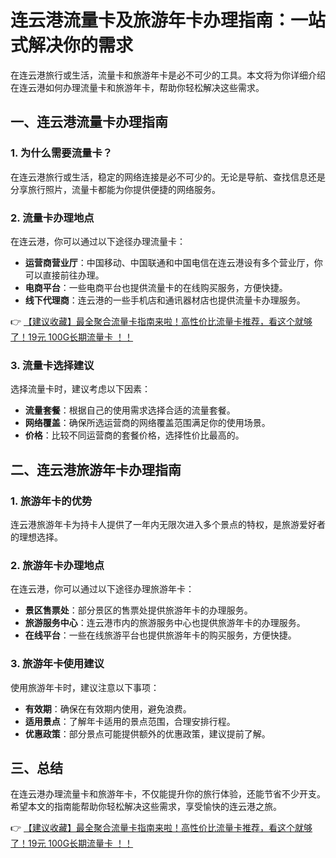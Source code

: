 # 连云港流量卡及旅游年卡办理指南：一站式解决你的需求

在连云港旅行或生活，流量卡和旅游年卡是必不可少的工具。本文将为你详细介绍在连云港如何办理流量卡和旅游年卡，帮助你轻松解决这些需求。

## 一、连云港流量卡办理指南

### 1. 为什么需要流量卡？
在连云港旅行或生活，稳定的网络连接是必不可少的。无论是导航、查找信息还是分享旅行照片，流量卡都能为你提供便捷的网络服务。

### 2. 流量卡办理地点
在连云港，你可以通过以下途径办理流量卡：

- **运营商营业厅**：中国移动、中国联通和中国电信在连云港设有多个营业厅，你可以直接前往办理。
- **电商平台**：一些电商平台也提供流量卡的在线购买服务，方便快捷。
- **线下代理商**：连云港的一些手机店和通讯器材店也提供流量卡办理服务。

👉 [【建议收藏】最全聚合流量卡指南来啦！高性价比流量卡推荐，看这个就够了！19元 100G长期流量卡 ！！](https://bit.ly/Liuliangka)

### 3. 流量卡选择建议
选择流量卡时，建议考虑以下因素：

- **流量套餐**：根据自己的使用需求选择合适的流量套餐。
- **网络覆盖**：确保所选运营商的网络覆盖范围满足你的使用场景。
- **价格**：比较不同运营商的套餐价格，选择性价比最高的。

## 二、连云港旅游年卡办理指南

### 1. 旅游年卡的优势
连云港旅游年卡为持卡人提供了一年内无限次进入多个景点的特权，是旅游爱好者的理想选择。

### 2. 旅游年卡办理地点
在连云港，你可以通过以下途径办理旅游年卡：

- **景区售票处**：部分景区的售票处提供旅游年卡的办理服务。
- **旅游服务中心**：连云港市内的旅游服务中心也提供旅游年卡的办理服务。
- **在线平台**：一些在线旅游平台也提供旅游年卡的购买服务，方便快捷。

### 3. 旅游年卡使用建议
使用旅游年卡时，建议注意以下事项：

- **有效期**：确保在有效期内使用，避免浪费。
- **适用景点**：了解年卡适用的景点范围，合理安排行程。
- **优惠政策**：部分景点可能提供额外的优惠政策，建议提前了解。

## 三、总结

在连云港办理流量卡和旅游年卡，不仅能提升你的旅行体验，还能节省不少开支。希望本文的指南能帮助你轻松解决这些需求，享受愉快的连云港之旅。

👉 [【建议收藏】最全聚合流量卡指南来啦！高性价比流量卡推荐，看这个就够了！19元 100G长期流量卡 ！！](https://bit.ly/Liuliangka)